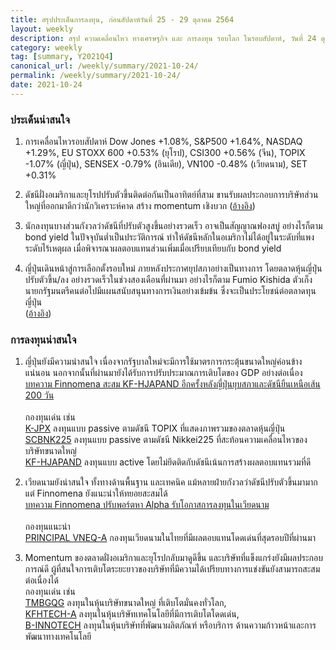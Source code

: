 ```yaml
---
title: สรุปประเด็นการลงทุน, ก่อนสัปดาห์วันที่ 25 - 29 ตุลาคม 2564
layout: weekly
description: สรุป ความเคลื่อนไหว ทางเศรษฐกิจ และ การลงทุน รอบโลก ในรอบสัปดาห์, วันที่ 24 ตุลาคม 2564
category: weekly
tag: [summary, Y2021Q4]
canonical_url: /weekly/summary/2021-10-24/
permalink: /weekly/summary/2021-10-24/
date: 2021-10-24
---
```


### ประเด็นน่าสนใจ

1. การเคลื่อนไหวรอบสัปดาห์ Dow Jones +1.08%, S&P500 +1.64%, NASDAQ +1.29%, EU STOXX 600 +0.53% (ยุโรป), CSI300 +0.56% (จีน), TOPIX -1.07% (ญี่ปุ่น), SENSEX -0.79% (อินเดีย), VN100 -0.48% (เวียดนาม), SET +0.31%

2. ดัชนีฝั่งอเมริกาและยุโรปปรับตัวขึ้นติดต่อกันเป็นอาทิตย์ที่สาม ขานรับผลประกอบการบริษัทส่วนใหญ่ที่ออกมาดีกว่านักวิเคราะห์คาด สร้าง momentum เชิงบวก
([อ้างอิง](https://www.cnbc.com/2021/10/21/stock-market-futures-open-to-close-news.html)) 


3. นักลงทุนบางส่วนกังวลว่าดัชนีที่ปรับตัวสูงขึ้นอย่างรวดเร็ว อาจเป็นสัญญาณฟองสบู่ อย่างไรก็ตาม bond yield ในปัจจุบันต่ำเป็นประวัติการณ์ ทำให้ดัชนีหลักในอเมริกาไม่ได้อยู่ในระดับที่แพงระดับไร้เหตุผล เมื่อพิจารณาผลตอบแทนส่วนเพิ่มเมื่อเปรียบเทียบกับ bond yield

4. ญี่ปุ่นเดินหน้าสู่การเลือกตั้งรอบใหม่ ภายหลังประกาศยุปสภาอย่างเป็นทางการ โดยตลาดหุ้นญี่ปุ่นปรับตัวขึ้น/ลง อย่างรวดเร็วในช่วงสองเดือนที่ผ่านมา อย่างไรก็ตาม Fumio Kishida ตัวเก็งนายกรัฐมนตรีคนต่อไปมีแผนสนับสนุนทางการเงินอย่างเข้มข้น ซึ่งจะเป็นประโยชน์ต่อตลาดทุนญี่ปุ่น  
([อ้างอิง](https://www.finnomena.com/dekfinance/economic-outlook-q421/)) 


### การลงทุนน่าสนใจ

1. ญี่ปุ่นยังมีความน่าสนใจ เนื่องจากรัฐบาลใหม่จะมีการใช้มาตรการกระตุ้นขนาดใหญ่ค่อนข้างแน่นอน นอกจากนั้นที่ผ่านมายังได้รับการปรับประมาณการเติบโตของ GDP อย่างต่อเนื่อง  
[บทความ Finnomena สะสม KF-HJAPAND อีกครั้งหลังญี่ปุ่นยุบสภาและดัชนียืนเหนือเส้น 200 วัน](https://www.finnomena.com/finnomena-ic/long-term-tactical-call-kf-hjapand/)  <br><br>
กองทุนเด่น เช่น  
[K-JPX](https://www.finnomena.com/fund/K-JPX) ลงทุนแบบ passive ตามดัชนี TOPIX ที่แสดงภาพรวมของตลาดหุ้นญี่ปุ่น  
[SCBNK225](https://www.finnomena.com/fund/SCBNK225) ลงทุนแบบ passive ตามดัชนี Nikkei225 ที่สะท้อนความเคลื่อนไหวของบริษัทขนาดใหญ่  
[KF-HJAPAND](https://www.finnomena.com/fund/KF-HJAPAND) ลงทุนแบบ active โดยไม่ยึดติดกับดัชนีเน้นการสร้างผลตอบแทนรวมที่ดี

2. เวียดนามยังน่าสนใจ ทั้งทางด้านพื้นฐาน และเทคนิค แม้หลายฝ่ายกังวลว่าดัชนีปรับตัวขึ้นมามาก แต่ Finnomena ยังแนะนำให้ทยอยสะสมได้  
[บทความ Finnomena ปรับพอร์ตหา Alpha รับโอกาสการลงทุนในเวียดนาม](https://www.finnomena.com/finnomena-ic/portfolio-review-oct-2021/)  <br><br>
กองทุนแนะนำ  
[PRINCIPAL VNEQ-A](https://www.finnomena.com/fund/PRINCIPAL%20VNEQ-A) กองทุนเวียดนามในไทยที่มีผลตอบแทนโดดเด่นที่สุดรอบปีที่ผ่านมา

3. Momentum ของตลาดฝั่งอเมริกาและยุโรปกลับมาดูดีขึ้น และบริษัทที่แข็งแกร่งยังมีผลประกอบการณ์ดี ผู้ที่สนใจการเติบโตระยะยาวของบริษัทที่มีความได้เปรียบทางการแข่งขันยังสามารถสะสมต่อเนื่องได้  
กองทุนเด่น เช่น  
[TMBGQG](https://www.finnomena.com/fund/TMBGQG) ลงทุนในหุ้นบริษัทขนาดใหญ่ ที่เติบโตมั่นคงทั่วโลก,  
[KFHTECH-A](https://www.finnomena.com/fund/KFHTECH-A) ลงทุนในหุ้นบริษัทเทคโนโลยีที่มีการเติบโตโดดเด่น,  
[B-INNOTECH](https://www.finnomena.com/fund/B-INNOTECH) ลงทุนในหุ้นบริษัทที่พัฒนาผลิตภัณฑ์ หรือบริการ ด้านความก้าวหน้าและการพัฒนาทางเทคโนโลยี <br><br>